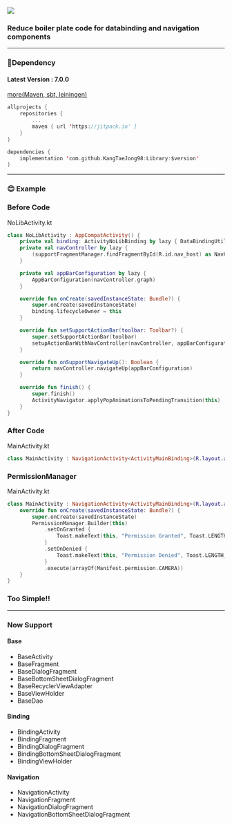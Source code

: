 [![](https://jitpack.io/v/KangTaeJong98/Library.svg)](https://jitpack.io/#KangTaeJong98/Library)

### Reduce boiler plate code for databinding and navigation components
***
### 🐘Dependency
#### Latest Version : 7.0.0
[more(Maven, sbt, leiningen)](https://jitpack.io/#KangTaeJong98/Library)
```kotlin
allprojects {
    repositories {
        ...
        maven { url 'https://jitpack.io' }
    }
}
```
```kotlin
dependencies {
    implementation 'com.github.KangTaeJong98:Library:$version'
}
```
***
### 😊 Example
### Before Code
NoLibActivity.kt
```kotlin
class NoLibActivity : AppCompatActivity() {
    private val binding: ActivityNoLibBinding by lazy { DataBindingUtil.setContentView(this, R.layout.activity_no_lib) }
    private val navController by lazy {
        (supportFragmentManager.findFragmentById(R.id.nav_host) as NavHostFragment).navController
    }

    private val appBarConfiguration by lazy {
        AppBarConfiguration(navController.graph)
    }

    override fun onCreate(savedInstanceState: Bundle?) {
        super.onCreate(savedInstanceState)
        binding.lifecycleOwner = this
    }

    override fun setSupportActionBar(toolbar: Toolbar?) {
        super.setSupportActionBar(toolbar)
        setupActionBarWithNavController(navController, appBarConfiguration)
    }

    override fun onSupportNavigateUp(): Boolean {
        return navController.navigateUp(appBarConfiguration)
    }

    override fun finish() {
        super.finish()
        ActivityNavigator.applyPopAnimationsToPendingTransition(this)
    }
}
```

### After Code
MainActivity.kt
```kotlin
class MainActivity : NavigationActivity<ActivityMainBinding>(R.layout.activity_main)
```

### PermissionManager
MainActivity.kt
```kotlin
class MainActivity : NavigationActivity<ActivityMainBinding>(R.layout.activity_main, R.id.nav_host) {
    override fun onCreate(savedInstanceState: Bundle?) {
        super.onCreate(savedInstanceState)
        PermissionManager.Builder(this)
            .setOnGranted {
                Toast.makeText(this, "Permission Granted", Toast.LENGTH_SHORT).show()
            }
            .setOnDenied {
                Toast.makeText(this, "Permission Denied", Toast.LENGTH_SHORT).show()
            }
            .execute(arrayOf(Manifest.permission.CAMERA))
    }
}
```

### Too Simple!!
***
### Now Support
#### Base
* BaseActivity
* BaseFragment
* BaseDialogFragment
* BaseBottomSheetDialogFragment
* BaseRecyclerViewAdapter
* BaseViewHolder
* BaseDao

#### Binding
* BindingActivity
* BindingFragment
* BindingDialogFragment
* BindingBottomSheetDialogFragment
* BindingViewHolder

#### Navigation
* NavigationActivity
* NavigationFragment
* NavigationDialogFragment
* NavigationBottomSheetDialogFragment
